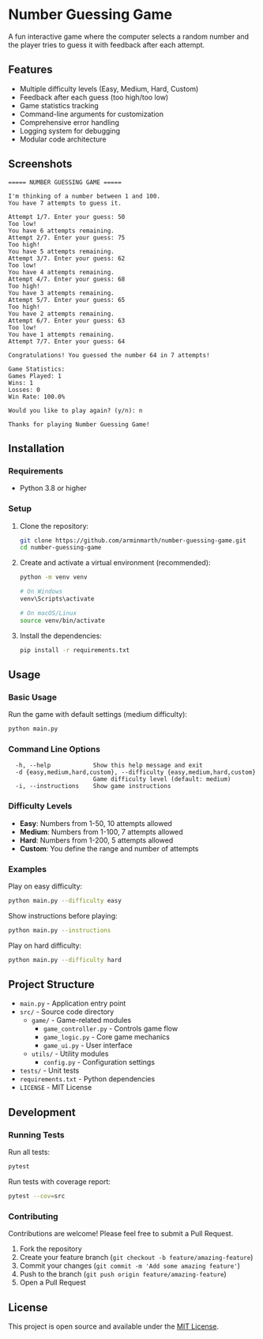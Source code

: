 # Number Guessing Game

A fun interactive game where the computer selects a random number and the player tries to guess it with feedback after each attempt.

## Features

- Multiple difficulty levels (Easy, Medium, Hard, Custom)
- Feedback after each guess (too high/too low)
- Game statistics tracking
- Command-line arguments for customization
- Comprehensive error handling
- Logging system for debugging
- Modular code architecture

## Screenshots

```
===== NUMBER GUESSING GAME =====

I'm thinking of a number between 1 and 100.
You have 7 attempts to guess it.

Attempt 1/7. Enter your guess: 50
Too low!
You have 6 attempts remaining.
Attempt 2/7. Enter your guess: 75
Too high!
You have 5 attempts remaining.
Attempt 3/7. Enter your guess: 62
Too low!
You have 4 attempts remaining.
Attempt 4/7. Enter your guess: 68
Too high!
You have 3 attempts remaining.
Attempt 5/7. Enter your guess: 65
Too high!
You have 2 attempts remaining.
Attempt 6/7. Enter your guess: 63
Too low!
You have 1 attempts remaining.
Attempt 7/7. Enter your guess: 64

Congratulations! You guessed the number 64 in 7 attempts!

Game Statistics:
Games Played: 1
Wins: 1
Losses: 0
Win Rate: 100.0%

Would you like to play again? (y/n): n

Thanks for playing Number Guessing Game!
```

## Installation

### Requirements

- Python 3.8 or higher

### Setup

1. Clone the repository:
   ```bash
   git clone https://github.com/arminmarth/number-guessing-game.git
   cd number-guessing-game
   ```

2. Create and activate a virtual environment (recommended):
   ```bash
   python -m venv venv
   
   # On Windows
   venv\Scripts\activate
   
   # On macOS/Linux
   source venv/bin/activate
   ```

3. Install the dependencies:
   ```bash
   pip install -r requirements.txt
   ```

## Usage

### Basic Usage

Run the game with default settings (medium difficulty):

```bash
python main.py
```

### Command Line Options

```
  -h, --help            Show this help message and exit
  -d {easy,medium,hard,custom}, --difficulty {easy,medium,hard,custom}
                        Game difficulty level (default: medium)
  -i, --instructions    Show game instructions
```

### Difficulty Levels

- **Easy**: Numbers from 1-50, 10 attempts allowed
- **Medium**: Numbers from 1-100, 7 attempts allowed
- **Hard**: Numbers from 1-200, 5 attempts allowed
- **Custom**: You define the range and number of attempts

### Examples

Play on easy difficulty:
```bash
python main.py --difficulty easy
```

Show instructions before playing:
```bash
python main.py --instructions
```

Play on hard difficulty:
```bash
python main.py --difficulty hard
```

## Project Structure

- `main.py` - Application entry point
- `src/` - Source code directory
  - `game/` - Game-related modules
    - `game_controller.py` - Controls game flow
    - `game_logic.py` - Core game mechanics
    - `game_ui.py` - User interface
  - `utils/` - Utility modules
    - `config.py` - Configuration settings
- `tests/` - Unit tests
- `requirements.txt` - Python dependencies
- `LICENSE` - MIT License

## Development

### Running Tests

Run all tests:
```bash
pytest
```

Run tests with coverage report:
```bash
pytest --cov=src
```

### Contributing

Contributions are welcome! Please feel free to submit a Pull Request.

1. Fork the repository
2. Create your feature branch (`git checkout -b feature/amazing-feature`)
3. Commit your changes (`git commit -m 'Add some amazing feature'`)
4. Push to the branch (`git push origin feature/amazing-feature`)
5. Open a Pull Request

## License

This project is open source and available under the [MIT License](LICENSE).
